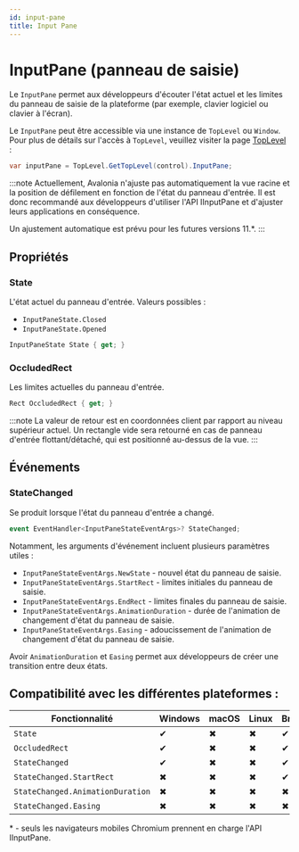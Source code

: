 ```yaml
---
id: input-pane
title: Input Pane
---
```


# InputPane (panneau de saisie) <MinVersion version="11.1" />

Le `InputPane` permet aux développeurs d'écouter l'état actuel et les limites du panneau de saisie de la plateforme (par exemple, clavier logiciel ou clavier à l'écran).

Le `InputPane` peut être accessible via une instance de `TopLevel` ou `Window`. Pour plus de détails sur l'accès à `TopLevel`, veuillez visiter la page [TopLevel](../toplevel) :
```cs
var inputPane = TopLevel.GetTopLevel(control).InputPane;
```

:::note
Actuellement, Avalonia n'ajuste pas automatiquement la vue racine et la position de défilement en fonction de l'état du panneau d'entrée. Il est donc recommandé aux développeurs d'utiliser l'API IInputPane et d'ajuster leurs applications en conséquence.

Un ajustement automatique est prévu pour les futures versions 11.*.
:::

## Propriétés

### State
L'état actuel du panneau d'entrée.
Valeurs possibles :
- `InputPaneState.Closed`
- `InputPaneState.Opened`

```cs
InputPaneState State { get; }
```

### OccludedRect
Les limites actuelles du panneau d'entrée.

```cs
Rect OccludedRect { get; }
```

:::note
La valeur de retour est en coordonnées client par rapport au niveau supérieur actuel.
Un rectangle vide sera retourné en cas de panneau d'entrée flottant/détaché, qui est positionné au-dessus de la vue.
:::

## Événements

### StateChanged
Se produit lorsque l'état du panneau d'entrée a changé.

```cs
event EventHandler<InputPaneStateEventArgs>? StateChanged;
```

Notamment, les arguments d'événement incluent plusieurs paramètres utiles :
- `InputPaneStateEventArgs.NewState` - nouvel état du panneau de saisie.
- `InputPaneStateEventArgs.StartRect` - limites initiales du panneau de saisie.
- `InputPaneStateEventArgs.EndRect` - limites finales du panneau de saisie.
- `InputPaneStateEventArgs.AnimationDuration` - durée de l'animation de changement d'état du panneau de saisie.
- `InputPaneStateEventArgs.Easing` - adoucissement de l'animation de changement d'état du panneau de saisie.

Avoir `AnimationDuration` et `Easing` permet aux développeurs de créer une transition entre deux états.

## Compatibilité avec les différentes plateformes :

| Fonctionnalité        | Windows | macOS | Linux | Browser | Android |  iOS | Tizen |
|---------------|-------|-------|-------|-------|-------|-------|-------|
| `State` | ✔ | ✖ | ✖ | ✔* | ✔ | ✔ | ✖ |
| `OccludedRect` | ✔ | ✖ | ✖ | ✔*  | ✔ | ✔ | ✖ |
| `StateChanged` | ✔ | ✖ | ✖ | ✔* | ✔ | ✔ | ✖ |
| `StateChanged.StartRect` | ✖ | ✖ | ✖ | ✔* | ✔ | ✔ | ✖ |
| `StateChanged.AnimationDuration` | ✖ | ✖ | ✖ | ✖ | ✔ | ✔ | ✖ |
| `StateChanged.Easing` | ✖ | ✖ | ✖ | ✖ | ✔ | ✔ | ✖ |

\* - seuls les navigateurs mobiles Chromium prennent en charge l'API IInputPane.